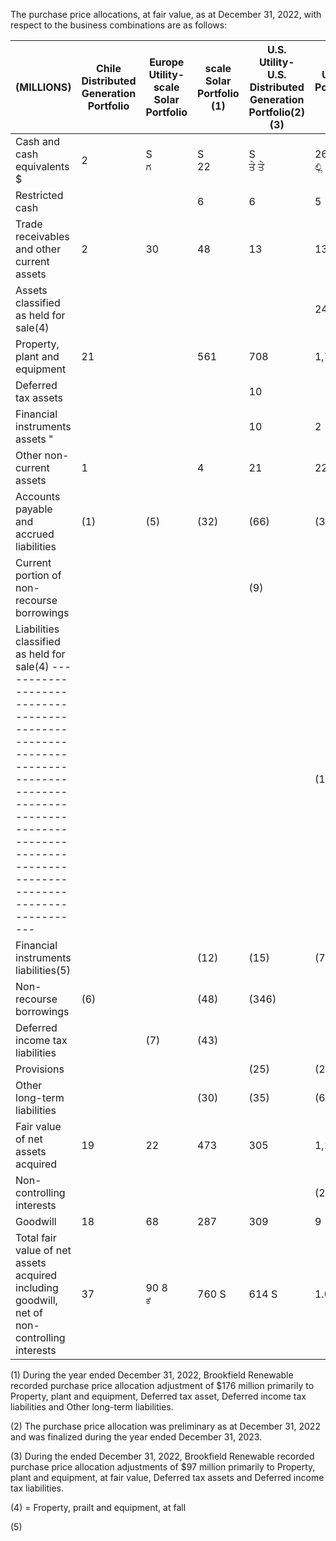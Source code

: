 The purchase price allocations, at fair value, as at December 31, 2022, with respect to the business combinations are as follows:

| (MILLIONS)                                                                                                                                                                                                           | Chile<br>Distributed<br>Generation<br>Portfolio | Europe<br>Utility-<br>scale Solar<br>Portfolio | scale Solar<br>Portfolio (1) | U.S. Utility- U.S. Distributed<br>Generation<br>Portfolio(2)(3) | US Wind<br>Portfolio(2)(4) | Total    |
|----------------------------------------------------------------------------------------------------------------------------------------------------------------------------------------------------------------------|-------------------------------------------------|------------------------------------------------|------------------------------|-----------------------------------------------------------------|----------------------------|----------|
| Cash and cash equivalents  \$                                                                                                                                                                                        | 2                                               | S<br>ಗ                                         | S<br>22                      | S<br>ਤੇ ਤੇ                                                      | 26<br>ಲ್ಲಿ ಕ               | 86<br>ಕೆ |
| Restricted cash                                                                                                                                                                                                      |                                                 |                                                | 6                            | 6                                                               | 5                          | 17       |
| Trade receivables and other<br>current assets                                                                                                                                                                        | 2                                               | 30                                             | 48                           | 13                                                              | 13                         | 106      |
| Assets classified as held for sale(4)                                                                                                                                                                                |                                                 |                                                |                              |                                                                 | 240                        | 240      |
| Property, plant and equipment                                                                                                                                                                                        | 21                                              |                                                | 561                          | 708                                                             | 1,796                      | 3,087    |
| Deferred tax assets                                                                                                                                                                                                  |                                                 |                                                |                              | 10                                                              |                            | 10       |
| Financial instruments assets "                                                                                                                                                                                       |                                                 |                                                |                              | 10                                                              | 2                          | 12       |
| Other non-current assets                                                                                                                                                                                             | 1                                               |                                                | 4                            | 21                                                              | 22                         | 48       |
| Accounts payable and accrued<br>liabilities                                                                                                                                                                          | (1)                                             | (5)                                            | (32)                         | (66)                                                            | (38)                       | (142)    |
| Current portion of non-recourse<br>borrowings                                                                                                                                                                        |                                                 |                                                |                              | (9)                                                             |                            | (9)      |
| Liabilities classified as held for<br>sale(4) ---------------------------------------------------------------------------------------------------------------------------------------------------------------------- |                                                 |                                                |                              |                                                                 | (135)                      | (135)    |
| Financial instruments liabilities(5)                                                                                                                                                                                 |                                                 |                                                | (12)                         | (15)                                                            | (725)                      | (755)    |
| Non-recourse borrowings                                                                                                                                                                                              | (6)                                             |                                                | (48)                         | (346)                                                           |                            | (400)    |
| Deferred income tax<br>liabilities                                                                                                                                                                                   |                                                 | (7)                                            | (43)                         |                                                                 |                            | (20)     |
| Provisions                                                                                                                                                                                                           |                                                 |                                                |                              | (25)                                                            | (29)                       | (54)     |
| Other long-term liabilities                                                                                                                                                                                          |                                                 |                                                | (30)                         | (35)                                                            | (68)                       | (133)    |
| Fair value of net assets<br>acquired                                                                                                                                                                                 | 19                                              | 22                                             | 473                          | 305                                                             | 1,109                      | 1,928    |
| Non-controlling interests                                                                                                                                                                                            |                                                 |                                                |                              |                                                                 | (26)                       | (26)     |
| Goodwill                                                                                                                                                                                                             | 18                                              | 68                                             | 287                          | 309                                                             | 9                          | 601      |
| Total fair value of net assets<br>acquired including goodwill, net of<br>non-controlling interests                                                                                                                   | 37                                              | 90 8<br>ಕೆ                                     | 760 S                        | 614 S                                                           | 1.092 S                    | 2.593    |

(1) During the year ended December 31, 2022, Brookfield Renewable recorded purchase price allocation adjustment of \$176 million primarily to Property, plant and equipment, Deferred tax asset, Deferred income tax liabilities and Other long-term liabilities.

(2) The purchase price allocation was preliminary as at December 31, 2022 and was finalized during the year ended December 31, 2023.

(3) During the ended December 31, 2022, Brookfield Renewable recorded purchase price allocation adjustments of \$97 million primarily to Property, plant and equipment, at fair value, Deferred tax assets and Deferred income tax liabilities.

(4) = Froperty, prailt and equipment, at fall

(5)